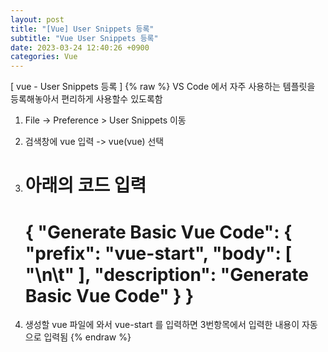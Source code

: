 ```yaml
---
layout: post
title: "[Vue] User Snippets 등록"
subtitle: "Vue User Snippets 등록"
date: 2023-03-24 12:40:26 +0900
categories: Vue
---
```

[ vue - User Snippets 등록 ]
{% raw %}
	VS Code 에서 자주 사용하는 템플릿을 등록해놓아서 편리하게 사용할수 있도록함


1. File -> Preference > User Snippets 이동

2. 검색창에 vue 입력 -> vue(vue) 선택

3. 아래의 코드 입력
	=================================================================================================================
	{
	  "Generate Basic Vue Code": {
		"prefix": "vue-start",
		"body": [
		  "<template>\n\t</template>\n\t<script>\n\texport default {\n\t\tdata() {\n\t\t\treturn {\n\t\t\t}\n\t\t}\n\t}\n</script>"
		],
		"description": "Generate Basic Vue Code"
	  }
	}
	=================================================================================================================

4. 생성할 vue 파일에 와서 vue-start 를 입력하면 3번항목에서 입력한 내용이 자동으로 입력됨
{% endraw %}
